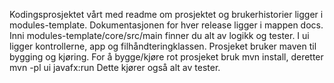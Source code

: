 Kodingsprosjektet vårt med readme om prosjektet og brukerhistorier ligger i modules-template. Dokumentasjonen for hver release ligger i mappen docs. Inni modules-template/core/src/main finner du alt av logikk og tester. I ui ligger kontrollerne, app og filhåndteringklassen. 
Prosjeket bruker maven til bygging og kjøring. For å bygge/kjøre rot prosjeket bruk mvn install, deretter mvn -pl ui javafx:run Dette kjører også alt av tester. 
